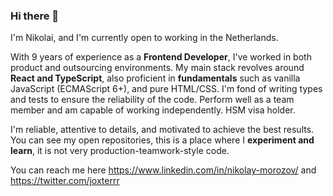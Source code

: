 ### Hi there 👋

I'm Nikolai, and I'm currently open to working in the Netherlands.

With 9 years of experience as a **Frontend Developer**, I've worked in both product and outsourcing environments. My main stack revolves around **React and TypeScript**, also proficient in **fundamentals** such as vanilla JavaScript (ECMAScript 6+), and pure HTML/CSS. I'm fond of writing types and tests to ensure the reliability of the code. Perform well as a team member and am capable of working independently. HSM visa holder.

I'm reliable, attentive to details, and motivated to achieve the best results. You can see my open repositories, this is a place where I **experiment and learn**, it is not very production-teamwork-style code.

You can reach me here https://www.linkedin.com/in/nikolay-morozov/ and https://twitter.com/joxterrr
